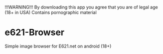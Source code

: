 !!!WARNING!!!
By downloading this app you agree that you are of legal age (18+ in USA)
Contains pornographic material
# e621-Browser
Simple image browser for E621.net on android (18+)
